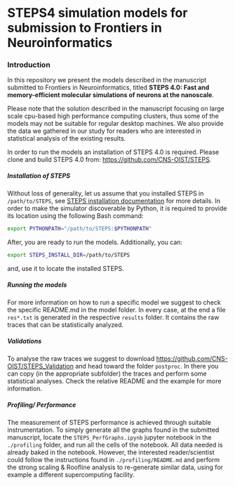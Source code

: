 # STEPS4 simulation models for submission to Frontiers in Neuroinformatics
### Introduction

In this repository we present the models described in the manuscript submitted to Frontiers in Neuroinformatics, 
titled **STEPS 4.0: Fast and memory-efficient molecular simulations of neurons at the nanoscale**. 

Please note that the solution described in the manuscript focusing on large scale cpu-based high performance 
computing clusters, thus some of the models may not be suitable for regular desktop machines. We also provide the 
data we gathered in our study for readers who are interested in statistical analysis of the existing results.  

In order to run the models an installation of STEPS 4.0 is required. Please clone and build STEPS 4.0 from: 
https://github.com/CNS-OIST/STEPS. 

##### Installation of STEPS

Without loss of generality, let us assume that you installed STEPS in `/path/to/STEPS`, see [STEPS installation 
documentation](https://github.com/CNS-OIST/STEPS/#installation-from-source-code) for more details. In order to make 
the simulator discoverable by Python, it is required to provide its location using the following Bash command:

```bash
export PYTHONPATH="/path/to/STEPS:$PYTHONPATH"
```

After, you are ready to run the models. Additionally, you can:

```bash
export STEPS_INSTALL_DIR=/path/to/STEPS
```

and, use it to locate the installed STEPS.

##### Running the models

For more information on how to run a specific model we suggest to check the specific README.md in the model folder. 
In every case, at the end a file `res*.txt` is generated in the respective `results` folder. It contains the raw 
traces that can be statistically analyzed.

##### Validations

To analyse the raw traces we suggest to download https://github.com/CNS-OIST/STEPS_Validation and head toward the 
folder `postproc`. In there you can copy (in the appropriate subfolder) the traces and perform some statistical 
analyses. Check the relative README and the example for more information.   

##### Profiling/ Performance

The measurement of STEPS performance is achieved through suitable instrumentation. To simply generate all the graphs 
found in the submitted manuscript, locate the `STEPS_PerfGraphs.ipynb` jupyter notebook in the `./profiling` folder, 
and run all the cells of the notebook. All data needed is already baked in the notebook. However, the interested 
reader/scientist could follow the instructions found in `./profiling/README.md` and perform the strong scaling & 
Roofline analysis to re-generate similar data, using for example a different supercomputing facility.
